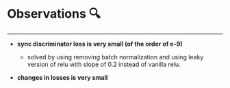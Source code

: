 # Observations 🔍

***

+ __sync discriminator loss is very small (of the order of e-9)__

    + solved by using removing batch normalization and using leaky version of relu with slope of 0.2 instead of vanilla relu.

+ __changes in losses is very small__

